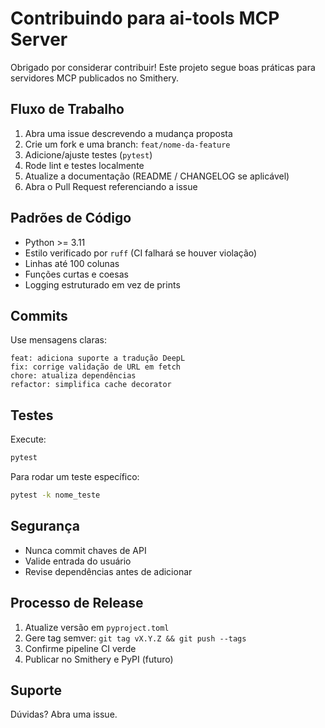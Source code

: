 # Contribuindo para ai-tools MCP Server

Obrigado por considerar contribuir! Este projeto segue boas práticas para servidores MCP publicados no Smithery.

## Fluxo de Trabalho
1. Abra uma issue descrevendo a mudança proposta
2. Crie um fork e uma branch: `feat/nome-da-feature`
3. Adicione/ajuste testes (`pytest`)
4. Rode lint e testes localmente
5. Atualize a documentação (README / CHANGELOG se aplicável)
6. Abra o Pull Request referenciando a issue

## Padrões de Código
- Python >= 3.11
- Estilo verificado por `ruff` (CI falhará se houver violação)
- Linhas até 100 colunas
- Funções curtas e coesas
- Logging estruturado em vez de prints

## Commits
Use mensagens claras:
```
feat: adiciona suporte a tradução DeepL
fix: corrige validação de URL em fetch
chore: atualiza dependências
refactor: simplifica cache decorator
```

## Testes
Execute:
```bash
pytest
```
Para rodar um teste específico:
```bash
pytest -k nome_teste
```

## Segurança
- Nunca commit chaves de API
- Valide entrada do usuário
- Revise dependências antes de adicionar

## Processo de Release
1. Atualize versão em `pyproject.toml`
2. Gere tag semver: `git tag vX.Y.Z && git push --tags`
3. Confirme pipeline CI verde
4. Publicar no Smithery e PyPI (futuro)

## Suporte
Dúvidas? Abra uma issue.
